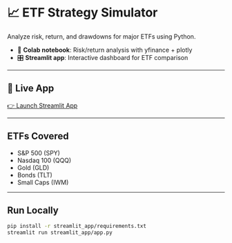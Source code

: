 # 📈 ETF Strategy Simulator

Analyze risk, return, and drawdowns for major ETFs using Python.

- 🧪 **Colab notebook**: Risk/return analysis with yfinance + plotly  
- 🎛️ **Streamlit app**: Interactive dashboard for ETF comparison

---

## 🚀 Live App

[👉 Launch Streamlit App](https://etf-strategy-simulator-cxftn9v5qsjftsmygrmh89.streamlit.app/)

---

## ETFs Covered

- S&P 500 (SPY)
- Nasdaq 100 (QQQ)
- Gold (GLD)
- Bonds (TLT)
- Small Caps (IWM)

---

## Run Locally

```bash
pip install -r streamlit_app/requirements.txt
streamlit run streamlit_app/app.py
